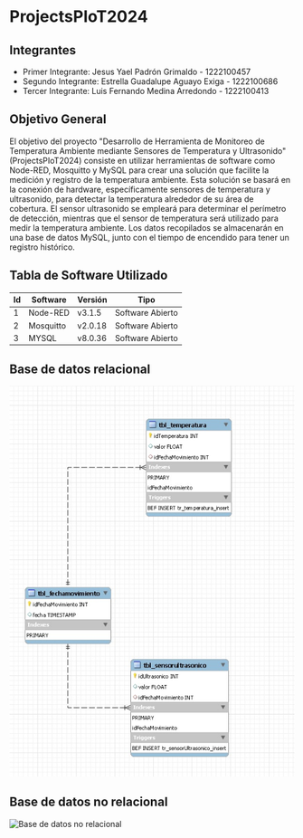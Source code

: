 # ProjectsPIoT2024

## Integrantes
- Primer Integrante: Jesus Yael Padrón Grimaldo - 1222100457
- Segundo Integrante: Estrella Guadalupe Aguayo Exiga - 1222100686
- Tercer Integrante: Luis Fernando Medina Arredondo - 1222100413

## Objetivo General
El objetivo del proyecto "Desarrollo de Herramienta de Monitoreo de Temperatura Ambiente mediante Sensores de Temperatura y Ultrasonido" (ProjectsPIoT2024) consiste en utilizar herramientas de software como Node-RED, Mosquitto y MySQL para crear una solución que facilite la medición y registro de la temperatura ambiente. Esta solución se basará en la conexión de hardware, específicamente sensores de temperatura y ultrasonido, para detectar la temperatura alrededor de su área de cobertura. El sensor ultrasonido se empleará para determinar el perímetro de detección, mientras que el sensor de temperatura será utilizado para medir la temperatura ambiente. Los datos recopilados se almacenarán en una base de datos MySQL, junto con el tiempo de encendido para tener un registro histórico.

## Tabla de Software Utilizado
| Id  | Software | Versión | Tipo       |
| --- | -------- | ------- | ---------- |
| 1   | Node-RED | v3.1.5  | Software Abierto |
| 2   | Mosquitto| v2.0.18 | Software Abierto |
| 3   | MYSQL    | v8.0.36 | Software Abierto |

## Base de datos relacional
![Base de datos relacional](https://github.com/xRaiderKing/JEF-GDS0553/blob/main/Diagrama%20Relacional.jpeg)

## Base de datos no relacional
![Base de datos no relacional](url_de_la_imagen_del_circuito_propuesto_en_Fritzing)
